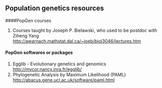 ## Population genetics resources



####PopGen courses

1. Courses taught by  Joseph P. Bielawski, who used to be postdoc with Ziheng Yang http://awarnach.mathstat.dal.ca/~joeb/biol3046/lectures.htm



#### PopGen softwares or packages

1. Egglib - Evolutionary genetics and genomics http://mycor.nancy.inra.fr/egglib/
2. Phylogenetic Analysis by Maximum Likelihood (PAML) http://abacus.gene.ucl.ac.uk/software/paml.html